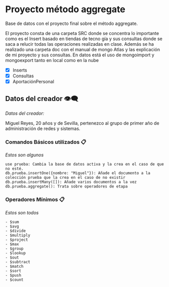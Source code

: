 # Proyecto método aggregate

Base de datos con el proyecto final sobre el método aggregate.

El proyecto consta de una carpeta SRC donde se concentra lo importante como es el Insert basado en tiendas de tecno
gía y sus consultas donde se saca a relucir todas las operaciones realizadas en clase. Además se ha realizado una carpeta
doc con el manual de mongo Atlas y las explicación de mi proyecto y sus consultas. En datos está el uso de mongoimport y mongoexport
tanto en local como en la nube

- [x] Inserts
- [x] Consultas
- [x] AportaciónPersonal

## Datos del creador 👁️‍🗨️

_Datos del creador:_

Miguel Reyes, 20 años y de Sevilla, pertenezco al grupo de primer año de administración de redes y sistemas.


### Comandos Básicos utilizados 📋

_Estos son algunos_

```
use prueba: Cambia la base de datos activa y la crea en el caso de que no esté.
db.prueba.insertOne({nombre: "Miguel"}): Añade el documento a la colección prueba que la crea en el caso de no existir
db.prueba.insertMany([]): Añade varios documentos a la vez
db.prueba.aggregate(): Trata sobre operadores de etapa
```

### Operadores Mínimos 📋

_Estos son todos_

```
- $sum              
- $avg            
- $divide              
- $multiply              
- $project          
- $max  
- $group
- $lookup
- $out
- $subtract
- $match
- $sort
- $push
- $count
```